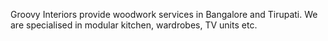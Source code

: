 Groovy Interiors provide woodwork services in Bangalore and Tirupati. We are specialised in modular kitchen, wardrobes, TV units etc.


